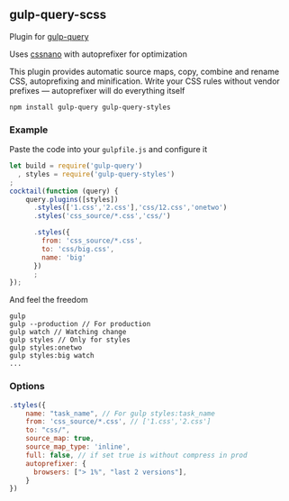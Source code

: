 ## gulp-query-scss
Plugin for [gulp-query](https://github.com/gulp-query/gulp-query)

Uses [cssnano](http://cssnano.co/) with autoprefixer for optimization

This plugin provides automatic source maps, copy, combine and rename CSS, autoprefixing and minification.
Write your CSS rules without vendor prefixes — autoprefixer will do everything itself

```
npm install gulp-query gulp-query-styles
```

### Example
Paste the code into your `gulpfile.js` and configure it
```javascript
let build = require('gulp-query')
  , styles = require('gulp-query-styles')
;
cocktail(function (query) {
    query.plugins([styles])
      .styles(['1.css','2.css'],'css/12.css','onetwo')
      .styles('css_source/*.css','css/')

      .styles({
        from: 'css_source/*.css',
        to: 'css/big.css',
        name: 'big'
      })
      ;
});
```
And feel the freedom
```
gulp
gulp --production // For production
gulp watch // Watching change
gulp styles // Only for styles
gulp styles:onetwo
gulp styles:big watch
...
```

### Options
```javascript
.styles({
    name: "task_name", // For gulp styles:task_name 
    from: 'css_source/*.css', // ['1.css','2.css']
    to: "css/",
    source_map: true,
    source_map_type: 'inline',
    full: false, // if set true is without compress in prod
    autoprefixer: {
      browsers: ["> 1%", "last 2 versions"],
    }
})
```